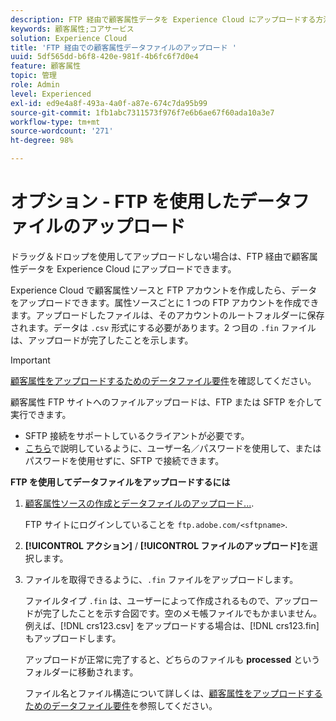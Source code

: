```yaml
---
description: FTP 経由で顧客属性データを Experience Cloud にアップロードする方法について説明します。
keywords: 顧客属性;コアサービス
solution: Experience Cloud
title: 'FTP 経由での顧客属性データファイルのアップロード '
uuid: 5df565dd-b6f8-420e-981f-4b6fc6f7d0e4
feature: 顧客属性
topic: 管理
role: Admin
level: Experienced
exl-id: ed9e4a8f-493a-4a0f-a87e-674c7da95b99
source-git-commit: 1fb1abc7311573f976f7e6b6ae67f60ada10a3e7
workflow-type: tm+mt
source-wordcount: '271'
ht-degree: 98%

---
```


# オプション - FTP を使用したデータファイルのアップロード

ドラッグ＆ドロップを使用してアップロードしない場合は、FTP 経由で顧客属性データを Experience Cloud にアップロードできます。

Experience Cloud で顧客属性ソースと FTP アカウントを作成したら、データをアップロードできます。属性ソースごとに 1 つの FTP アカウントを作成できます。アップロードしたファイルは、そのアカウントのルートフォルダーに保存されます。データは `.csv` 形式にする必要があります。2 つ目の `.fin` ファイルは、アップロードが完了したことを示します。

>[!IMPORTANT]
>
>[顧客属性をアップロードするためのデータファイル要件](crs-data-file.md#concept_DE908F362DF24172BFEF48E1797DAF19)を確認してください。

顧客属性 FTP サイトへのファイルアップロードは、FTP または SFTP を介して実行できます。

* SFTP 接続をサポートしているクライアントが必要です。
* [こちら](https://experienceleague.adobe.com/docs/analytics/export/ftp-and-sftp/secure-file-transfer-protocol/ftp-sftp-cert-auth.html?lang=ja)で説明しているように、ユーザー名／パスワードを使用して、またはパスワードを使用せずに、SFTP で接続できます。

**FTP を使用してデータファイルをアップロードするには**

1. [顧客属性ソースの作成とデータファイルのアップロード...](t-crs-usecase.md#task_BCC327B2A0EF4A1BBB2934013AB92B78).

   FTP サイトにログインしていることを `ftp.adobe.com/<sftpname>`.

1. **[!UICONTROL アクション]** / **[!UICONTROL ファイルのアップロード]**&#x200B;を選択します。

1. ファイルを取得できるように、`.fin` ファイルをアップロードします。

   ファイルタイプ `.fin` は、ユーザーによって作成されるもので、アップロードが完了したことを示す合図です。空のメモ帳ファイルでもかまいません。例えば、[!DNL crs123.csv] をアップロードする場合は、[!DNL crs123.fin] もアップロードします。

   アップロードが正常に完了すると、どちらのファイルも **processed** というフォルダーに移動されます。

   ファイル名とファイル構造について詳しくは、[顧客属性をアップロードするためのデータファイル要件](crs-data-file.md#concept_DE908F362DF24172BFEF48E1797DAF19)を参照してください。
